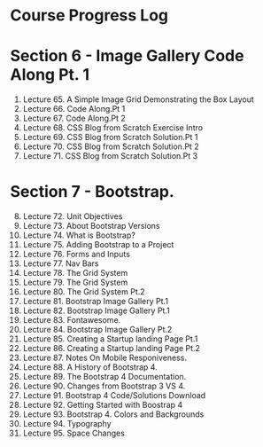 # Course Progress Log
# Section 6 - Image Gallery Code Along Pt. 1
1.  Lecture 65. A Simple Image Grid Demonstrating the Box Layout
2.  Lecture 66. Code Along.Pt 1
3.  Lecture 67. Code Along.Pt 2
4.  Lecture 68. CSS Blog from Scratch Exercise Intro
5.  Lecture 69. CSS Blog from Scratch Solution.Pt 1
6.  Lecture 70. CSS Blog from Scratch Solution.Pt 2
7.  Lecture 71. CSS Blog from Scratch Solution.Pt 3

# Section 7 - Bootstrap.
8.  Lecture 72. Unit Objectives
9.  Lecture 73. About Bootstrap Versions
10. Lecture 74. What is Bootstrap?
11. Lecture 75. Adding Bootstrap to a Project
12. Lecture 76. Forms and Inputs
13. Lecture 77. Nav Bars
14. Lecture 78. The Grid System
15. Lecture 79. The Grid System
16. Lecture 80. The Grid System Pt.2
17. Lecture 81. Bootstrap Image Gallery Pt.1
18. Lecture 82. Bootstrap Image Gallery Pt.1
19. Lecture 83. Fontawesome.
20. Lecture 84. Bootstrap Image Gallery Pt.2
21. Lecture 85. Creating a Startup landing Page Pt.1
22. Lecture 86. Creating a Startup landing Page Pt.2
23. Lecture 87. Notes On Mobile Responiveness.
24. Lecture 88. A History of Bootstrap 4.
25. Lecture 89. The Bootstrap 4 Documentation.
26. Lecture 90. Changes from Bootstrap 3 VS 4.
27. Lecture 91. Bootstrap 4 Code/Solutions Download
28. Lecture 92. Getting Started with Boostrap 4
29. Lecture 93. Bootstrap 4. Colors and Backgrounds
30. Lecture 94. Typography
31. Lecture 95. Space Changes

